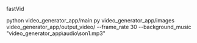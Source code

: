 fastVid

python video_generator_app/main.py video_generator_app/images video_generator_app/output_video/ --frame_rate 30 --background_music "video_generator_app\audio\son1.mp3"